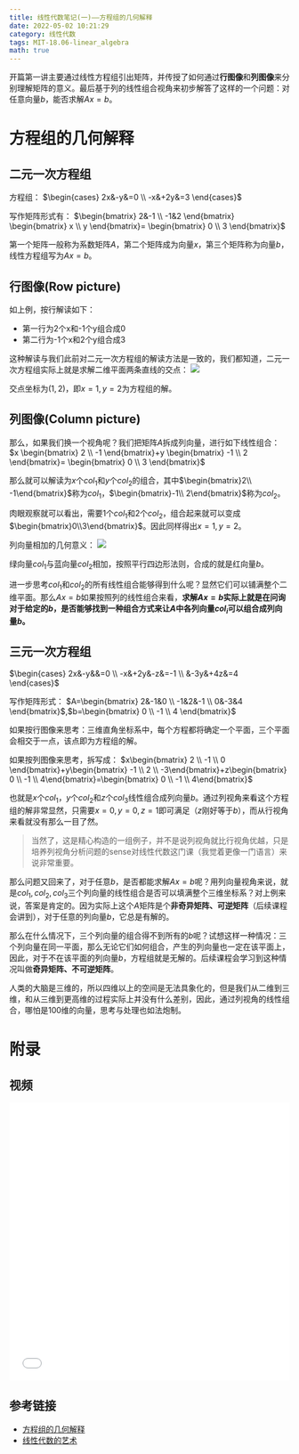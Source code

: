 ```yaml
---
title: 线性代数笔记(一)——方程组的几何解释
date: 2022-05-02 10:21:29
category: 线性代数
tags: MIT-18.06-linear_algebra
math: true
---
```


开篇第一讲主要通过线性方程组引出矩阵，并传授了如何通过**行图像**和**列图像**来分别理解矩阵的意义。最后基于列的线性组合视角来初步解答了这样的一个问题：对任意向量$b$，能否求解$Ax=b$。

<!--more-->

# 方程组的几何解释
## 二元一次方程组
方程组：
$\begin{cases}
 2x&-y&=0 \\
 -x&+2y&=3
\end{cases}$

写作矩阵形式有：
$\begin{bmatrix}
 2&-1 \\ 
 -1&2
\end{bmatrix}
\begin{bmatrix}
 x \\ 
 y
\end{bmatrix}=
\begin{bmatrix}
0 \\
3
\end{bmatrix}$

第一个矩阵一般称为系数矩阵$A$，第二个矩阵成为向量$x$，第三个矩阵称为向量$b$，线性方程组写为$Ax=b$。

## 行图像(Row picture)
如上例，按行解读如下：

- 第一行为2个x和-1个y组合成0
- 第二行为-1个x和2个y组合成3

这种解读与我们此前对二元一次方程组的解读方法是一致的，我们都知道，二元一次方程组实际上就是求解二维平面两条直线的交点：
![](2022-05-02-12-15-37.png)

交点坐标为$(1,2)$，即$x=1, y=2$为方程组的解。

## 列图像(Column picture)
那么，如果我们换一个视角呢？我们把矩阵$A$拆成列向量，进行如下线性组合：
$x \begin{bmatrix}
 2 \\ 
 -1
\end{bmatrix}+y \begin{bmatrix}
-1 \\ 
2
\end{bmatrix}= \begin{bmatrix}
0 \\ 
3
\end{bmatrix}$

那么就可以解读为$x$个$col_1$和$y$个$col_2$的组合，其中$\begin{bmatrix}2\\ -1\end{bmatrix}$称为$col_1$，$\begin{bmatrix}-1\\ 2\end{bmatrix}$称为$col_2$。

肉眼观察就可以看出，需要1个$col_1$和2个$col_2$，组合起来就可以变成$\begin{bmatrix}0\\3\end{bmatrix}$。因此同样得出$x=1, y=2$。

列向量相加的几何意义：
![](2022-05-02-13-01-08.png)

绿向量$col_1$与蓝向量$col_2$相加，按照平行四边形法则，合成的就是红向量$b$。

进一步思考$col_1$和$col_2$的所有线性组合能够得到什么呢？显然它们可以铺满整个二维平面。那么$Ax=b$如果按照列的线性组合来看，**求解$Ax=b$实际上就是在问询对于给定的$b$，是否能够找到一种组合方式来让$A$中各列向量$col_i$可以组合成列向量$b$。**

## 三元一次方程组
$\begin{cases}
 2x&-y&&=0 \\ 
 -x&+2y&-z&=-1 \\ 
 &-3y&+4z&=4
\end{cases}$

写作矩阵形式：
$A=\begin{bmatrix}
2&-1&0 \\
-1&2&-1 \\
0&-3&4
\end{bmatrix}$,$b=\begin{bmatrix}
0 \\
-1 \\
4
\end{bmatrix}$

如果按行图像来思考：三维直角坐标系中，每个方程都将确定一个平面，三个平面会相交于一点，该点即为方程组的解。

如果按列图像来思考，拆写成：
$x\begin{bmatrix}
2 \\ 
-1 \\ 
0
\end{bmatrix}+y\begin{bmatrix}
-1 \\
 2 \\
-3\end{bmatrix}+z\begin{bmatrix}
0 \\
-1 \\
4\end{bmatrix}=\begin{bmatrix}
0 \\
-1 \\
4\end{bmatrix}$

也就是$x$个$col_1$，$y$个$col_2$和$z$个$col_3$线性组合成列向量$b$。通过列视角来看这个方程组的解非常显然，只需要$x=0,y=0,z=1$即可满足（$z$刚好等于$b$），而从行视角来看就没有那么一目了然。

> 当然了，这是精心构造的一组例子，并不是说列视角就比行视角优越，只是培养列视角分析问题的sense对线性代数这门课（我觉着更像一门语言）来说非常重要。

那么问题又回来了，对于任意$b$，是否都能求解$Ax=b$呢？用列向量视角来说，就是$col_1,col_2,col_3$三个列向量的线性组合是否可以填满整个三维坐标系？对上例来说，答案是肯定的。因为实际上这个$A$矩阵是个**非奇异矩阵、可逆矩阵**（后续课程会讲到），对于任意的列向量$b$，它总是有解的。

那么在什么情况下，三个列向量的组合得不到所有的$b$呢？试想这样一种情况：三个列向量在同一平面，那么无论它们如何组合，产生的列向量也一定在该平面上，因此，对于不在该平面的列向量$b$，方程组就是无解的。后续课程会学习到这种情况叫做**奇异矩阵、不可逆矩阵**。

人类的大脑是三维的，所以四维以上的空间是无法具象化的，但是我们从二维到三维，和从三维到更高维的过程实际上并没有什么差别，因此，通过列视角的线性组合，哪怕是100维的向量，思考与处理也如法炮制。

# 附录

## 视频

<iframe src="//player.bilibili.com/player.html?aid=382989698&bvid=BV16Z4y1U7oU&cid=569893465&p=1&autoplay=0" width="100%" height="500" scrolling="no" border="0" frameborder="no" framespacing="0" allowfullscreen="true"> </iframe>

## 参考链接

- [方程组的几何解释](https://github.com/MLNLP-World/MIT-Linear-Algebra-Notes/blob/master/%5B01%5D%E6%96%B9%E7%A8%8B%E7%BB%84%E7%9A%84%E5%87%A0%E4%BD%95%E8%A7%A3%E9%87%8A/%E7%BA%BF%E6%80%A7%E4%BB%A3%E6%95%B0%5B%E4%B8%80%5D.pdf)
- [线性代数的艺术](https://github.com/kf-liu/The-Art-of-Linear-Algebra-zh-CN)